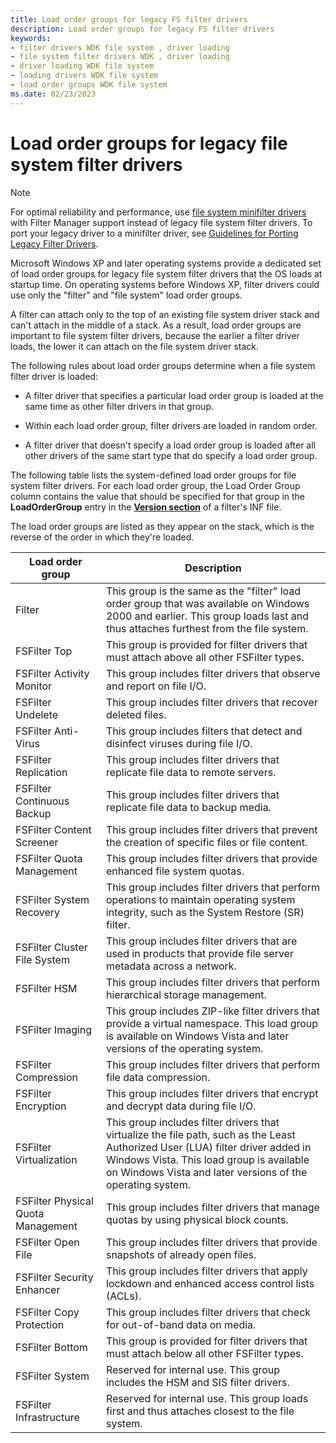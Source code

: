 ```yaml
---
title: Load order groups for legacy FS filter drivers
description: Load order groups for legacy FS filter drivers
keywords:
- filter drivers WDK file system , driver loading
- file system filter drivers WDK , driver loading
- driver loading WDK file system
- loading drivers WDK file system
- load order groups WDK file system
ms.date: 02/23/2023
---
```


# Load order groups for legacy file system filter drivers

> [!NOTE]
> For optimal reliability and performance, use [file system minifilter drivers](./filter-manager-concepts.md) with Filter Manager support instead of legacy file system filter drivers. To port your legacy driver to a minifilter driver, see [Guidelines for Porting Legacy Filter Drivers](guidelines-for-porting-legacy-filter-drivers.md).

Microsoft Windows XP and later operating systems provide a dedicated set of load order groups for legacy file system filter drivers that the OS loads at startup time. On operating systems before Windows XP, filter drivers could use only the "filter" and "file system" load order groups.

A filter can attach only to the top of an existing file system driver stack and can't attach in the middle of a stack. As a result, load order groups are important to file system filter drivers, because the earlier a filter driver loads, the lower it can attach on the file system driver stack.

The following rules about load order groups determine when a file system filter driver is loaded:

- A filter driver that specifies a particular load order group is loaded at the same time as other filter drivers in that group.

- Within each load order group, filter drivers are loaded in random order.

- A filter driver that doesn't specify a load order group is loaded after all other drivers of the same start type that do specify a load order group.

The following table lists the system-defined load order groups for file system filter drivers. For each load order group, the Load Order Group column contains the value that should be specified for that group in the **LoadOrderGroup** entry in the [**Version section**](../install/inf-version-section.md) of a filter's INF file.

The load order groups are listed as they appear on the stack, which is the reverse of the order in which they're loaded.

| Load order group | Description |
| ---------------- | ----------- |
| Filter                       | This group is the same as the "filter" load order group that was available on Windows 2000 and earlier. This group loads last and thus attaches furthest from the file system. |
| FSFilter Top                 | This group is provided for filter drivers that must attach above all other FSFilter types. |
| FSFilter Activity Monitor    | This group includes filter drivers that observe and report on file I/O. |
| FSFilter Undelete            | This group includes filter drivers that recover deleted files. |
| FSFilter Anti-Virus          | This group includes filters that detect and disinfect viruses during file I/O. |
| FSFilter Replication         | This group includes filter drivers that replicate file data to remote servers. |
| FSFilter Continuous Backup   | This group includes filter drivers that replicate file data to backup media. |
| FSFilter Content Screener    | This group includes filter drivers that prevent the creation of specific files or file content. |
| FSFilter Quota Management    | This group includes filter drivers that provide enhanced file system quotas. |
| FSFilter System Recovery     | This group includes filter drivers that perform operations to maintain operating system integrity, such as the System Restore (SR) filter. |
| FSFilter Cluster File System | This group includes filter drivers that are used in products that provide file server metadata across a network. |
| FSFilter HSM                 | This group includes filter drivers that perform hierarchical storage management. |
| FSFilter Imaging             | This group includes ZIP-like filter drivers that provide a virtual namespace. This load group is available on Windows Vista and later versions of the operating system. |
| FSFilter Compression         | This group includes filter drivers that perform file data compression. |
| FSFilter Encryption          | This group includes filter drivers that encrypt and decrypt data during file I/O. |
| FSFilter Virtualization      | This group includes filter drivers that virtualize the file path, such as the Least Authorized User (LUA) filter driver added in Windows Vista. This load group is available on Windows Vista and later versions of the operating system. |
| FSFilter Physical Quota Management | This group includes filter drivers that manage quotas by using physical block counts. |
| FSFilter Open File           | This group includes filter drivers that provide snapshots of already open files. |
| FSFilter Security Enhancer   | This group includes filter drivers that apply lockdown and enhanced access control lists (ACLs). |
| FSFilter Copy Protection     | This group includes filter drivers that check for out-of-band data on media. |
| FSFilter Bottom              | This group is provided for filter drivers that must attach below all other FSFilter types. |
| FSFilter System              | Reserved for internal use. This group includes the HSM and SIS filter drivers. |
| FSFilter Infrastructure      | Reserved for internal use. This group loads first and thus attaches closest to the file system. |

